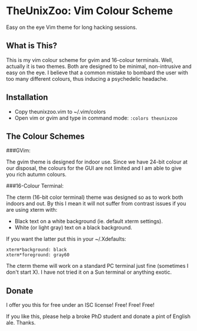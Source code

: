 TheUnixZoo: Vim Colour Scheme
=============================

Easy on the eye Vim theme for long hacking sessions.

What is This?
-------------

This is my vim colour scheme for gvim and 16-colour terminals. Well,
actually it is two themes.  Both are designed to be minimal,
non-intrusive and easy on the eye. I believe that a common mistake to
bombard the user with too many different colours, thus inducing a
psychedelic headache.

Installation
------------

* Copy theunixzoo.vim to ~/.vim/colors
* Open vim or gvim and type in command mode: `:colors theunixzoo`

The Colour Schemes
------------------

###GVim:

The gvim theme is designed for indoor use. Since we have 24-bit
colour at our disposal, the colours for the GUI are not limited and I
am able to give you rich autumn colours.
  
###16-Colour Terminal:

The cterm (16-bit color terminal) theme was designed so as to work
both indoors and out. By this I mean it will not suffer from contrast
issues if you are using xterm with:

* Black text on a white background (ie. default xterm settings).
* White (or light gray) text on a black background.
 
If you want the latter put this in your ~/.Xdefaults:

```
xterm*background: black                                                         
xterm*foreground: gray60
```
  
The cterm theme will work on a standard PC terminal just fine (sometimes
I don't start X). I have not tried it on a Sun terminal or anything exotic.
  
Donate
------

I offer you this for free under an ISC license! Free! Free! Free!

If you like this, please help a broke PhD student and donate a pint of
English ale. Thanks.
